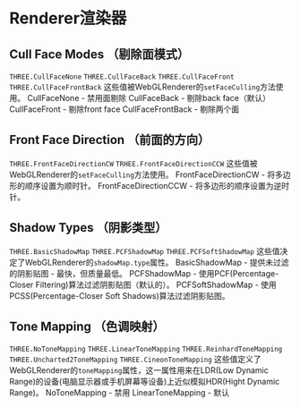# Renderer渲染器 #
## Cull Face Modes （剔除面模式） ##
`THREE.CullFaceNone`
`THREE.CullFaceBack`
`THREE.CullFaceFront`
`THREE.CullFaceFrontBack`
这些值被WebGLRenderer的`setFaceCulling`方法使用。
CullFaceNone - 禁用面剔除
CullFaceBack - 剔除back face（默认）
CullFaceFront - 剔除front face
CullFaceFrontBack - 剔除两个面
## Front Face Direction （前面的方向） ##
`THREE.FrontFaceDirectionCW`
`TRHEE.FrontFaceDirectionCCW`
这些值被WebGLRenderer的`setFaceCulling`方法使用。
FrontFaceDirectionCW - 将多边形的顺序设置为顺时针。
FrontFaceDirectionCCW - 将多边形的顺序设置为逆时针。
## Shadow Types （阴影类型） ##
`THREE.BasicShadowMap`
`THREE.PCFShadowMap`
`THREE.PCFSoftShadowMap`
这些值决定了WebGLRenderer的`shadowMap.type`属性。
BasicShadowMap - 提供未过滤的阴影贴图 - 最快，但质量最低。
PCFShadowMap - 使用PCF(Percentage-Closer Filtering)算法过滤阴影贴图（默认的）。
PCFSoftShadowMap - 使用PCSS(Percentage-Closer Soft Shadows)算法过滤阴影贴图。
## Tone Mapping （色调映射） ##
`THREE.NoToneMapping`
`THREE.LinearToneMapping`
`THREE.ReinhardToneMapping`
`THREE.Uncharted2ToneMapping`
`THREE.CineonToneMapping`
这些值定义了WebGLRenderer的`toneMapping`属性，这一属性用来在LDR(Low Dynamic Range)的设备(电脑显示器或手机屏幕等设备)上近似模拟HDR(Hight Dynamic Range)。
NoToneMapping - 禁用
LinearToneMapping - 默认
